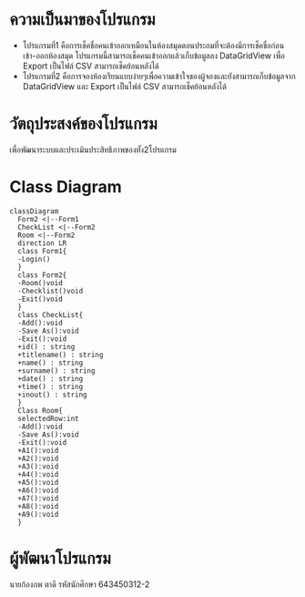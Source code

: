# ความเป็นมาของโปรแกรม
- โปรแกรมที่1 คือการเช็คชื่อคนเข้าออกเหมือนในห้องสมุดตอนประถมที่จะต้องมีการเช็คชื่อก่อนเข้า-ออกห้องสมุด โปรแกรมนี้สามารถเช็คคนเข้าออกแล้วเก็บข้อมูลลง DataGridView เพื่อ Export เป็นไฟล์ CSV สามารถเช็คย้อนหลังได้
- โปรแกรมที่2 คือการจองห้องเรียนแบบง่ายๆเพื่อความเข้าใจของผู้จองและยังสามารถเก็บข้อมูลจาก DataGridView และ Export เป็นไฟล์ CSV สามารถเช็คย้อนหลังได้

# วัตถุประสงค์ของโปรแกรม
เพื่อพัฒนาระบบและประเมินประสิทธิภาพของทั้ง2โปรแกรม

# Class Diagram
```mermaid
classDiagram
  Form2 <|--Form1
  CheckList <|--Form2
  Room <|--Form2
  direction LR
  class Form1{
  -Login()
  }
  class Form2{
  -Room()void
  -Checklist()void
  -Exit()void
  }
  class CheckList{
  -Add():void
  -Save As():void
  -Exit():void
  +id() : string
  +titlename() : string
  +name() : string
  +surname() : string
  +date() : string
  +time() : string
  +inout() : string
  }
  Class Room{
  selectedRow:int
  -Add():void
  -Save As():void
  -Exit():void
  +A1():void
  +A2():void
  +A3():void
  +A4():void
  +A5():void
  +A6():void
  +A7():void
  +A8():void
  +A9():void
  }
```

# ผู้พัฒนาโปรแกรม
นายก้องภพ ตาดี รหัสนักศึกษา 643450312-2
